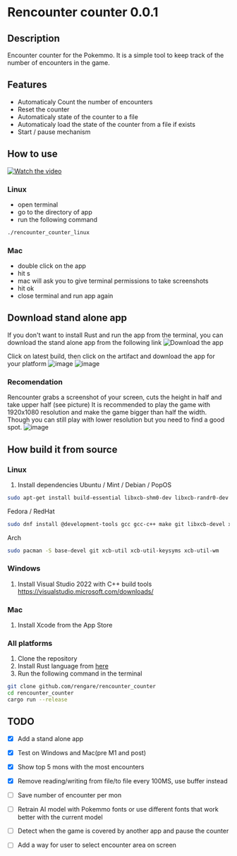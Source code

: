 # Rencounter counter 0.0.1

## Description
Encounter counter for the Pokemmo. 
It is a simple tool to keep track of the number of encounters in the game.

## Features
- Automaticaly Count the number of encounters
- Reset the counter
- Automaticaly state of the counter to a file
- Automaticaly load the state of the counter from a file if exists
- Start / pause mechanism


## How to use
[![Watch the video](https://img.youtube.com/vi/zjVu3N2xFzA/0.jpg)](https://www.youtube.com/watch?v=zjVu3N2xFzA)

### Linux
- open terminal
- go to the directory of app
- run the following command
```bash
./rencounter_counter_linux
```
### Mac
- double click on the app
- hit s 
- mac will ask you to give terminal permissions to take screenshots
- hit ok
- close terminal and run app again

## Download stand alone app
If you don't want to install Rust and run the app from the terminal, you can download the stand alone app from the following link
![Download the app](https://github.com/rengare/rencounter_counter/actions)

Click on latest build, then click on the artifact and download the app for your platform
![image](https://github.com/rengare/rencounter_counter/assets/10849982/1372904e-e224-4caa-93a3-9f4d889ae886)
![image](https://github.com/rengare/rencounter_counter/assets/10849982/1ea1fbfb-46af-4af9-8c8f-5ee07bb60c69)


### Recomendation
Rencounter grabs a screenshot of your screen, cuts the height in half and take upper half (see picture)
It is recommended to play the game with 1920x1080 resolution and make the game bigger than half the width. Though you can still play with lower resolution but you need to find a good spot.
![image](https://github.com/rengare/rencounter_counter/assets/10849982/a32e8c46-824c-4a8f-ae48-856cf479b6e8)

## How build it from source 

### Linux
1. Install dependencies
Ubuntu / Mint / Debian / PopOS
```bash
sudo apt-get install build-essential libxcb-shm0-dev libxcb-randr0-dev xcb git
```
Fedora / RedHat
```bash
sudo dnf install @development-tools gcc gcc-c++ make git libxcb-devel xcb-util-keysyms-devel xcb-util-devel xcb-util-wm-devel
```
Arch 
```bash
sudo pacman -S base-devel git xcb-util xcb-util-keysyms xcb-util-wm
```

### Windows
1. Install Visual Studio 2022 with C++ build tools https://visualstudio.microsoft.com/downloads/

### Mac
1. Install Xcode from the App Store

### All platforms
1. Clone the repository
2. Install Rust language from [here](https://www.rust-lang.org/tools/install) 
3. Run the following command in the terminal
```bash
git clone github.com/rengare/rencounter_counter
cd rencounter_counter
cargo run --release
```

## TODO
- [x] Add a stand alone app
- [x] Test on Windows and Mac(pre M1 and post)
- [x] Show top 5 mons with the most encounters
- [x] Remove reading/writing from file/to file every 100MS, use buffer instead
- [ ] Save number of encounter per mon
- [ ] Retrain AI model with Pokemmo fonts or use different fonts that work better with the current model
- [ ] Detect when the game is covered by another app and pause the counter
- [ ] Add a way for user to select encounter area on screen

